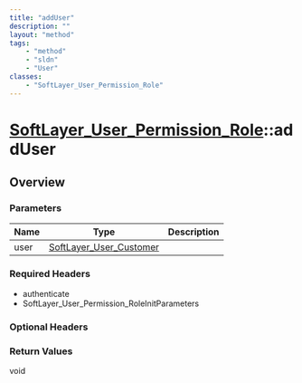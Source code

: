 ```yaml
---
title: "addUser"
description: ""
layout: "method"
tags:
    - "method"
    - "sldn"
    - "User"
classes:
    - "SoftLayer_User_Permission_Role"
---
```

# [SoftLayer_User_Permission_Role](/reference/services/SoftLayer_User_Permission_Role)::addUser




## Overview 


### Parameters 
|Name | Type | Description |
| --- | --- | --- |
|user| <a href='/reference/datatypes/SoftLayer_User_Customer'>SoftLayer_User_Customer </a>| |


### Required Headers
* authenticate
* SoftLayer_User_Permission_RoleInitParameters

### Optional Headers

### Return Values
void

